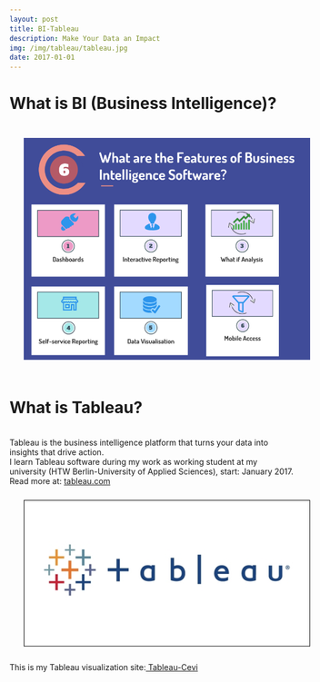 ```yaml
---
layout: post
title: BI-Tableau
description: Make Your Data an Impact
img: /img/tableau/tableau.jpg
date: 2017-01-01
---
```


# What is BI (Business Intelligence)?
<img class="center" src="/img/bi/BI.PNG" style="padding:25px">


# What is Tableau?
<Br>
Tableau is the business intelligence platform that turns your data into insights that drive action. 
<Br>
I learn Tableau software during my work as working student at my university (HTW Berlin-University of Applied Sciences), start: January 2017.
Read more at: <a href="https://www.tableau.com/products/what-is-tableau#pRPcizOoqK6RT1lv.99"> tableau.com</a>


<img class="col one right" src="/img/tableau/tableau.jpg" style="padding:25px">
<Br>
 This is my Tableau visualization site:<a href="https://public.tableau.com/profile/cevi.herdian#!/"> Tableau-Cevi</a>
